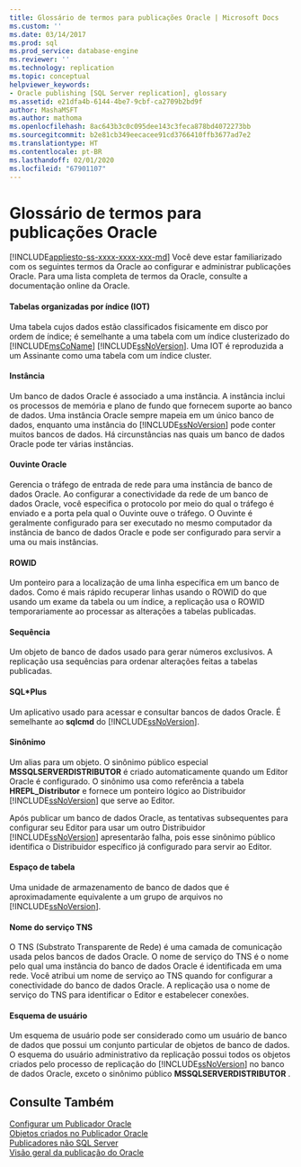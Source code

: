 ```yaml
---
title: Glossário de termos para publicações Oracle | Microsoft Docs
ms.custom: ''
ms.date: 03/14/2017
ms.prod: sql
ms.prod_service: database-engine
ms.reviewer: ''
ms.technology: replication
ms.topic: conceptual
helpviewer_keywords:
- Oracle publishing [SQL Server replication], glossary
ms.assetid: e21dfa4b-6144-4be7-9cbf-ca2709b2bd9f
author: MashaMSFT
ms.author: mathoma
ms.openlocfilehash: 8ac643b3c0c095dee143c3feca878bd4072273bb
ms.sourcegitcommit: b2e81cb349eecacee91cd3766410ffb3677ad7e2
ms.translationtype: HT
ms.contentlocale: pt-BR
ms.lasthandoff: 02/01/2020
ms.locfileid: "67901107"
---
```

# <a name="glossary-of-terms-for-oracle-publishing"></a>Glossário de termos para publicações Oracle
[!INCLUDE[appliesto-ss-xxxx-xxxx-xxx-md](../../../includes/appliesto-ss-xxxx-xxxx-xxx-md.md)]
  Você deve estar familiarizado com os seguintes termos da Oracle ao configurar e administrar publicações Oracle. Para uma lista completa de termos da Oracle, consulte a documentação online da Oracle.  
  
#### <a name="index-organized-tables-iot"></a>Tabelas organizadas por índice (IOT)  
 Uma tabela cujos dados estão classificados fisicamente em disco por ordem de índice; é semelhante a uma tabela com um índice clusterizado do [!INCLUDE[msCoName](../../../includes/msconame-md.md)] [!INCLUDE[ssNoVersion](../../../includes/ssnoversion-md.md)]. Uma IOT é reproduzida a um Assinante como uma tabela com um índice cluster.  
  
#### <a name="instance"></a>Instância  
 Um banco de dados Oracle é associado a uma instância. A instância inclui os processos de memória e plano de fundo que fornecem suporte ao banco de dados. Uma instância Oracle sempre mapeia em um único banco de dados, enquanto uma instância do [!INCLUDE[ssNoVersion](../../../includes/ssnoversion-md.md)] pode conter muitos bancos de dados. Há circunstâncias nas quais um banco de dados Oracle pode ter várias instâncias.  
  
#### <a name="oracle-listener"></a>Ouvinte Oracle  
 Gerencia o tráfego de entrada de rede para uma instância de banco de dados Oracle. Ao configurar a conectividade da rede de um banco de dados Oracle, você especifica o protocolo por meio do qual o tráfego é enviado e a porta pela qual o Ouvinte ouve o tráfego. O Ouvinte é geralmente configurado para ser executado no mesmo computador da instância de banco de dados Oracle e pode ser configurado para servir a uma ou mais instâncias.  
  
#### <a name="rowid"></a>ROWID  
 Um ponteiro para a localização de uma linha específica em um banco de dados. Como é mais rápido recuperar linhas usando o ROWID do que usando um exame da tabela ou um índice, a replicação usa o ROWID temporariamente ao processar as alterações a tabelas publicadas.  
  
#### <a name="sequence"></a>Sequência  
 Um objeto de banco de dados usado para gerar números exclusivos. A replicação usa sequências para ordenar alterações feitas a tabelas publicadas.  
  
#### <a name="sqlplus"></a>SQL\*Plus  
 Um aplicativo usado para acessar e consultar bancos de dados Oracle. É semelhante ao **sqlcmd** do [!INCLUDE[ssNoVersion](../../../includes/ssnoversion-md.md)].  
  
#### <a name="synonym"></a>Sinônimo  
 Um alias para um objeto. O sinônimo público especial **MSSQLSERVERDISTRIBUTOR** é criado automaticamente quando um Editor Oracle é configurado. O sinônimo usa como referência a tabela **HREPL_Distributor** e fornece um ponteiro lógico ao Distribuidor [!INCLUDE[ssNoVersion](../../../includes/ssnoversion-md.md)] que serve ao Editor.  
  
 Após publicar um banco de dados Oracle, as tentativas subsequentes para configurar seu Editor para usar um outro Distribuidor [!INCLUDE[ssNoVersion](../../../includes/ssnoversion-md.md)] apresentarão falha, pois esse sinônimo público identifica o Distribuidor específico já configurado para servir ao Editor.  
  
#### <a name="tablespace"></a>Espaço de tabela  
 Uma unidade de armazenamento de banco de dados que é aproximadamente equivalente a um grupo de arquivos no [!INCLUDE[ssNoVersion](../../../includes/ssnoversion-md.md)].  
  
#### <a name="tns-service-name"></a>Nome do serviço TNS  
 O TNS (Substrato Transparente de Rede) é uma camada de comunicação usada pelos bancos de dados Oracle. O nome de serviço do TNS é o nome pelo qual uma instância do banco de dados Oracle é identificada em uma rede. Você atribui um nome de serviço ao TNS quando for configurar a conectividade do banco de dados Oracle. A replicação usa o nome de serviço do TNS para identificar o Editor e estabelecer conexões.  
  
#### <a name="user-schema"></a>Esquema de usuário  
 Um esquema de usuário pode ser considerado como um usuário de banco de dados que possui um conjunto particular de objetos de banco de dados. O esquema do usuário administrativo da replicação possui todos os objetos criados pelo processo de replicação do [!INCLUDE[ssNoVersion](../../../includes/ssnoversion-md.md)] no banco de dados Oracle, exceto o sinônimo público **MSSQLSERVERDISTRIBUTOR** .  
  
## <a name="see-also"></a>Consulte Também  
 [Configurar um Publicador Oracle](../../../relational-databases/replication/non-sql/configure-an-oracle-publisher.md)   
 [Objetos criados no Publicador Oracle](../../../relational-databases/replication/non-sql/objects-created-on-the-oracle-publisher.md)   
 [Publicadores não SQL Server](../../../relational-databases/replication/non-sql/non-sql-server-publishers.md)   
 [Visão geral da publicação do Oracle](../../../relational-databases/replication/non-sql/oracle-publishing-overview.md)  
  
  
